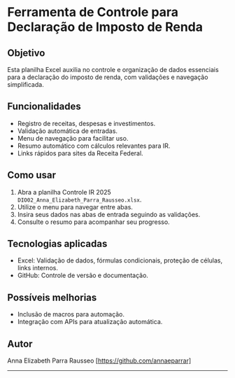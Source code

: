 # Ferramenta de Controle para Declaração de Imposto de Renda
## Objetivo  
Esta planilha Excel auxilia no controle e organização de dados essenciais para a declaração do imposto de renda, com validações e navegação simplificada.
## Funcionalidades  
- Registro de receitas, despesas e investimentos.  
- Validação automática de entradas.  
- Menu de navegação para facilitar uso.  
- Resumo automático com cálculos relevantes para IR.  
- Links rápidos para sites da Receita Federal.
## Como usar  
1. Abra a planilha Controle IR 2025 `DIO02_Anna_Elizabeth_Parra_Rausseo.xlsx`.  
2. Utilize o menu para navegar entre abas.  
3. Insira seus dados nas abas de entrada seguindo as validações.  
4. Consulte o resumo para acompanhar seu progresso.
## Tecnologias aplicadas  
- Excel: Validação de dados, fórmulas condicionais, proteção de células, links internos.  
- GitHub: Controle de versão e documentação.
## Possíveis melhorias  
- Inclusão de macros para automação.  
- Integração com APIs para atualização automática.  
## Autor
Anna Elizabeth Parra Rausseo
[https://github.com/annaeparrar]  

---
